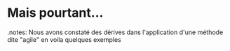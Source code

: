 # Mais pourtant...

.notes: Nous avons constaté des dérives dans l'application d'une méthode dite "agile" en voila quelques exemples
